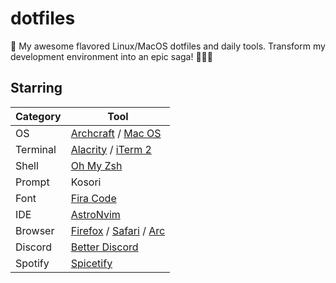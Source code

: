# dotfiles

🍜 My awesome flavored Linux/MacOS dotfiles and daily tools. Transform my development environment into an epic saga! 🐱‍👤✨

## Starring
| Category      | Tool                       |
|---------------|----------------------------|
| OS            | [Archcraft](https://iterm2.com/) / [Mac OS](https://www.apple.com/macos)         |
| Terminal      | [Alacrity](https://alacritty.org/) / [iTerm 2](https://iterm2.com/)         |
| Shell         | [Oh My Zsh](https://github.com/tonsky/FiraCode)                  |
| Prompt        | Kosori                     |
| Font          | [Fira Code](https://github.com/tonsky/FiraCode)                  |
| IDE           | [AstroNvim](https://astronvim.com/)                  |
| Browser       | [Firefox](https://www.mozilla.org/firefox/new/) / [Safari](https://www.apple.com/safari/) / [Arc](https://arc.net/)     |
| Discord       | [Better Discord](https://betterdiscord.app/)             |
| Spotify       | [Spicetify](https://spicetify.app/)                  |
